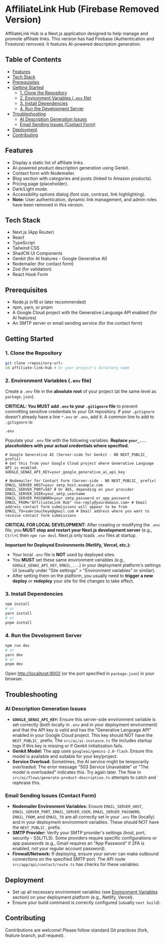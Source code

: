 
# AffiliateLink Hub (Firebase Removed Version)

AffiliateLink Hub is a Next.js application designed to help manage and promote affiliate links. This version has had Firebase (Authentication and Firestore) removed. It features AI-powered description generation.

## Table of Contents

- [Features](#features)
- [Tech Stack](#tech-stack)
- [Prerequisites](#prerequisites)
- [Getting Started](#getting-started)
  - [1. Clone the Repository](#1-clone-the-repository)
  - [2. Environment Variables (`.env` file)](#2-environment-variables-env-file)
  - [3. Install Dependencies](#3-install-dependencies)
  - [4. Run the Development Server](#4-run-the-development-server)
- [Troubleshooting](#troubleshooting)
  - [AI Description Generation Issues](#ai-description-generation-issues)
  - [Email Sending Issues (Contact Form)](#email-sending-issues-contact-form)
- [Deployment](#deployment)
- [Contributing](#contributing)

## Features

- Display a static list of affiliate links.
- AI-powered product description generation using Genkit.
- Contact form with Nodemailer.
- Blog section with categories and posts (linked to Amazon products).
- Pricing page (placeholder).
- Dark/Light mode.
- Accessibility options dialog (font size, contrast, link highlighting).
- **Note:** User authentication, dynamic link management, and admin roles have been removed in this version.

## Tech Stack

- Next.js (App Router)
- React
- TypeScript
- Tailwind CSS
- ShadCN UI Components
- Genkit (for AI features - Google Generative AI)
- Nodemailer (for contact form)
- Zod (for validation)
- React Hook Form

## Prerequisites

- Node.js (v18 or later recommended)
- npm, yarn, or pnpm
- A Google Cloud project with the Generative Language API enabled (for AI features)
- An SMTP server or email sending service (for the contact form)

## Getting Started

### 1. Clone the Repository

```bash
git clone <repository-url>
cd affiliate-link-hub # Or your project's directory name
```

### 2. Environment Variables (`.env` file)

Create a `.env` file in the **absolute root** of your project (at the same level as `package.json`).

**CRITICAL: You MUST add `.env` to your `.gitignore` file** to prevent committing sensitive credentials to your Git repository. If your `.gitignore` doesn't already have a line `*.env` or `.env`, add it. A common line to add to `.gitignore` is:
```
.env
```

Populate your `.env` file with the following variables.
**Replace `your_...` placeholders with your actual credentials where specified.**

```env
# Google Generative AI (Server-side for Genkit - NO NEXT_PUBLIC_ prefix)
# Get this from your Google Cloud project where Generative Language API is enabled.
GOOGLE_GENAI_API_KEY=your_google_generative_ai_api_key

# Nodemailer for Contact Form (Server-side - NO NEXT_PUBLIC_ prefix)
EMAIL_SERVER_HOST=your_smtp_host.example.com
EMAIL_SERVER_PORT=587 # Or 465, depending on your provider
EMAIL_SERVER_USER=your_smtp_username
EMAIL_SERVER_PASSWORD=your_smtp_password_or_app_password
EMAIL_FROM="AffiliateLink Hub" <no-reply@yourdomain.com> # Email address contact form submissions will appear to be from
EMAIL_TO=samrimucheye@gmail.com # Email address where you want to receive contact form submissions
```

**CRITICAL FOR LOCAL DEVELOPMENT:** After creating or modifying the `.env` file, you **MUST stop and restart your Next.js development server** (e.g., `Ctrl+C` then `npm run dev`). Next.js only loads `.env` files at startup.

**Important for Deployed Environments (Netlify, Vercel, etc.):**
- Your local `.env` file is **NOT** used by deployed sites.
- You **MUST** set these same environment variables (e.g., `GOOGLE_GENAI_API_KEY`, `EMAIL_...`) in your deployment platform's settings UI (usually under "Site settings" > "Environment variables" or similar).
- After setting them on the platform, you usually need to **trigger a new deploy** or **redeploy** your site for the changes to take effect.

### 3. Install Dependencies

```bash
npm install
# or
yarn install
# or
pnpm install
```

### 4. Run the Development Server

```bash
npm run dev
# or
yarn dev
# or
pnpm dev
```

Open [http://localhost:9002](http://localhost:9002) (or the port specified in `package.json`) in your browser.

## Troubleshooting

### AI Description Generation Issues
- **`GOOGLE_GENAI_API_KEY`:** Ensure this server-side environment variable is set correctly (both locally in `.env` and in your deployment environment) and that the API key is valid and has the "Generative Language API" enabled in your Google Cloud project. This key should NOT have the `NEXT_PUBLIC_` prefix. The `src/ai/ai-instance.ts` file includes startup logs if this key is missing or if Genkit initialization fails.
- **Genkit Model:** The app uses `googleai/gemini-2.0-flash`. Ensure this model is available and suitable for your key/project.
- **Service Overload:** Sometimes, the AI service might be temporarily overloaded. The error message "503 Service Unavailable" or "The model is overloaded" indicates this. Try again later. The flow in `src/ai/flows/generate-product-description.ts` attempts to catch and rephrase this.

### Email Sending Issues (Contact Form)
- **Nodemailer Environment Variables:** Ensure `EMAIL_SERVER_HOST`, `EMAIL_SERVER_PORT`, `EMAIL_SERVER_USER`, `EMAIL_SERVER_PASSWORD`, `EMAIL_FROM`, and `EMAIL_TO` are all correctly set in your `.env` file (locally) and in your deployment environment variables. These should NOT have the `NEXT_PUBLIC_` prefix.
- **SMTP Provider:** Verify your SMTP provider's settings (host, port, security - SSL/TLS). Some providers require specific configurations or app passwords (e.g., Gmail requires an "App Password" if 2FA is enabled, not your regular account password).
- **Firewall/Network:** If deploying, ensure your server can make outbound connections on the specified SMTP port. The API route `src/app/api/contact/route.ts` has checks for these variables.

## Deployment
- Set up all necessary environment variables (see [Environment Variables](#2-environment-variables-env-file) section) on your deployment platform (e.g., Netlify, Vercel).
- Ensure your build command is correctly configured (usually `next build`).

## Contributing
Contributions are welcome! Please follow standard Git practices (fork, feature branch, pull request).
